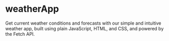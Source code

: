 # weatherApp
Get current weather conditions and forecasts with our simple and intuitive weather app, built using plain JavaScript, HTML, and CSS, and powered by the Fetch API.
